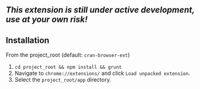 ## *This extension is still under active development, use at your own risk!* ##

## Installation
From the project_root (default: `cran-browser-ext`)

1. `cd project_root && npm install && grunt`
2. Navigate to `chrome://extensions/` and click `Load unpacked extension`.
3. Select the `project_root/app` directory.

